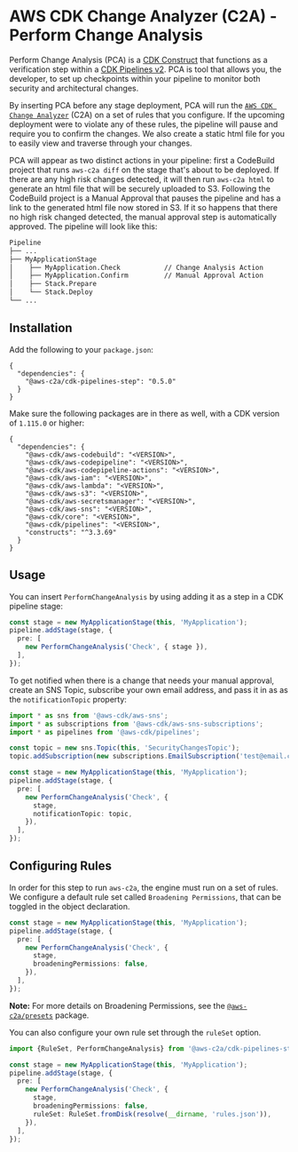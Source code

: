 # AWS CDK Change Analyzer (C2A) - Perform Change Analysis

Perform Change Analysis (PCA) is a [CDK Construct](https://docs.aws.amazon.com/cdk/latest/guide/constructs.html) that functions as a
verification step within a [CDK Pipelines v2](https://aws.amazon.com/blogs/developer/cdk-pipelines-continuous-delivery-for-aws-cdk-applications/).
PCA is tool that allows you, the developer, to set up checkpoints within your
pipeline to monitor both security and architectural changes.

By inserting PCA before any stage deployment, PCA will run the [`AWS CDK Change Analyzer`](https://www.npmjs.com/package/aws-c2a)
(C2A) on a set of rules that you configure. If the upcoming deployment were
to violate any of these rules, the pipeline will pause and require you to confirm
the changes. We also create a static html file for you to easily view and traverse through
your changes.

PCA will appear as two distinct actions in your pipeline: first a CodeBuild project
that runs `aws-c2a diff` on the stage that's about to be deployed. If there are any
high risk changes detected, it will then run `aws-c2a html` to generate an html file
that will be securely uploaded to S3. Following the CodeBuild project is a Manual Approval
that pauses the pipeline and has a link to the generated html file now stored in S3.
If it so happens that there no high risk changed detected, the manual approval step
is automatically approved. The pipeline will look like this:

```txt
Pipeline
├── ...
├── MyApplicationStage
│    ├── MyApplication.Check           // Change Analysis Action
│    ├── MyApplication.Confirm         // Manual Approval Action
│    ├── Stack.Prepare
│    └── Stack.Deploy
└── ...
```

## Installation

Add the following to your `package.json`:

```
{
  "dependencies": {
    "@aws-c2a/cdk-pipelines-step": "0.5.0"
  }
}
```

Make sure the following packages are in there as well, with
a CDK version of `1.115.0` or higher:

```
{
  "dependencies": {
    "@aws-cdk/aws-codebuild": "<VERSION>",
    "@aws-cdk/aws-codepipeline": "<VERSION>",
    "@aws-cdk/aws-codepipeline-actions": "<VERSION>",
    "@aws-cdk/aws-iam": "<VERSION>",
    "@aws-cdk/aws-lambda": "<VERSION>",
    "@aws-cdk/aws-s3": "<VERSION>",
    "@aws-cdk/aws-secretsmanager": "<VERSION>",
    "@aws-cdk/aws-sns": "<VERSION>",
    "@aws-cdk/core": "<VERSION>",
    "@aws-cdk/pipelines": "<VERSION>",
    "constructs": "^3.3.69"
  }
}
```

## Usage

You can insert `PerformChangeAnalysis` by using adding it as a step in a CDK pipeline stage:

```ts
const stage = new MyApplicationStage(this, 'MyApplication');
pipeline.addStage(stage, {
  pre: [
    new PerformChangeAnalysis('Check', { stage }),
  ],
});
```

To get notified when there is a change that needs your manual approval,
create an SNS Topic, subscribe your own email address, and pass it in as
as the `notificationTopic` property:

```ts
import * as sns from '@aws-cdk/aws-sns';
import * as subscriptions from '@aws-cdk/aws-sns-subscriptions';
import * as pipelines from '@aws-cdk/pipelines';

const topic = new sns.Topic(this, 'SecurityChangesTopic');
topic.addSubscription(new subscriptions.EmailSubscription('test@email.com'));

const stage = new MyApplicationStage(this, 'MyApplication');
pipeline.addStage(stage, {
  pre: [
    new PerformChangeAnalysis('Check', {
      stage,
      notificationTopic: topic,
    }),
  ],
});
```

## Configuring Rules

In order for this step to run `aws-c2a`, the engine must run on a set
of rules. We configure a default rule set called `Broadening Permissions`,
that can be toggled in the object declaration.

```ts
const stage = new MyApplicationStage(this, 'MyApplication');
pipeline.addStage(stage, {
  pre: [
    new PerformChangeAnalysis('Check', {
      stage,
      broadeningPermissions: false,
    }),
  ],
});
```

**Note:** For more details on Broadening Permissions, see the
[`@aws-c2a/presets`](https://www.npmjs.com/package/@aws-c2a/presets) package.

You can also configure your own rule set through the `ruleSet` option.

```ts
import {RuleSet, PerformChangeAnalysis} from '@aws-c2a/cdk-pipelines-step';

const stage = new MyApplicationStage(this, 'MyApplication');
pipeline.addStage(stage, {
  pre: [
    new PerformChangeAnalysis('Check', {
      stage,
      broadeningPermissions: false,
      ruleSet: RuleSet.fromDisk(resolve(__dirname, 'rules.json')),
    }),
  ],
});
```